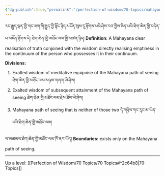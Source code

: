 ```yaml
---
{"dg-publish":true,"permalink":"/perfection-of-wisdom/70-topics/mahayana-path-of-seeing/"}
---
```


རང་རྒྱུད་ལྡན་གྱི་གང་ཟག་གི་རྒྱུད་ཀྱི་སྟོང་ཉིད་མངོན་སུམ་དུ་རྟོགས་པའི་ཤེས་རབ་ཀྱིས་ཟིན་པའི་ཐེག་ཆེན་གྱི་བདེན་པ་མངོན་རྟོགས་དེ། 
ཐེག་ཆེན་གྱི་མཐོང་ལམ་གྱི་མཚན་ཉིད།
**Definition:** A Mahayana clear realisation of truth conjoined with the wisdom directly realising emptiness in the continuum of the person who possesses it in their continuum.

**Divisions:**
1. Exalted wisdom of meditative equipoise of the Mahayana path of seeing
   ཐེག་ཆེན་གྱི་མཐོང་ལམ་མཉམ་གཞག་ཡེ་ཤེས།
2. Exalted wisdom of subsequent attainment of the Mahayana path of seeing
   ཐེག་ཆེན་གྱི་མཐོང་ལམ་རྗེས་ཐོབ་ཡེ་ཤེས།
3. Mahayana path of seeing that is neither of those two  དེ་གཉིས་གང་རུང་མ་ཡིན་པའི་ཐེག་ཆེན་གྱི་མཐོང་ལམ།

ས་མཚམས་ཐེག་ཆེན་གྱི་མཐོང་ལམ་ཁོ་ནར་ཡོད།
**Boundaries:** exists only on the Mahayana path of seeing.

---
Up a level: [[Perfection of Wisdom/70 Topics/70 Topics#^2c64b8\|70 Topics]]